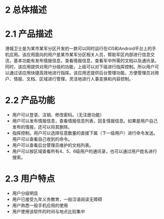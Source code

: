 # 2 总体描述

# 2.1 产品描述

港城卫士是为某市某军分区开发的一款可以同时运行在iOS和Android平台上的手机应用。该应用面向的用户是某市某军分区相关人员，帮助军区内部进行信息交流，基本功能有发布情报信息，查看情报信息，查看军中所需的文档以及通讯录。同时，该应用提供对用户分级的功能，上级可以对下级进行指挥控制。所以用户可以通过该应用快捷高效地进行指挥。该应用还提供后台管理功能，方便管理员对用户、情报、文档、区域进行管理，灵活地进行人事变换和内容控制。


# 2.2 产品功能

* 用户可以登录、注销、修改密码。（无注册功能）
* 用户可以发布情报信息，查看情报信息列表，回复情报信息。如果是用户自己发布的情报，还可以将其删除。
* 指挥控制。用户可以选择任意数量的直接下属（下一级用户）进行命令发送。用户可以查看自己收到的命令。
* 用户可以查看后台管理员维护的文档列表。
* 用户可以按区域查看所有4、5、6级用户的通讯录，也可以通过用户姓名进行搜索。

# 2.3 用户特点
* 用户分级明显
* 用户已接受九年义务教育，一般汉语阅读无障碍
* 用户熟悉一般手机应用的使用
* 用户使用该软件的时间与地点比较集中
